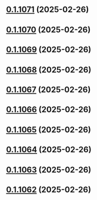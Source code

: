 ## [0.1.1071](https://github.com/binary-braids/terraform-oracle/compare/v0.1.1070...v0.1.1071) (2025-02-26)



## [0.1.1070](https://github.com/binary-braids/terraform-oracle/compare/v0.1.1069...v0.1.1070) (2025-02-26)



## [0.1.1069](https://github.com/binary-braids/terraform-oracle/compare/v0.1.1068...v0.1.1069) (2025-02-26)



## [0.1.1068](https://github.com/binary-braids/terraform-oracle/compare/v0.1.1067...v0.1.1068) (2025-02-26)



## [0.1.1067](https://github.com/binary-braids/terraform-oracle/compare/v0.1.1066...v0.1.1067) (2025-02-26)



## [0.1.1066](https://github.com/binary-braids/terraform-oracle/compare/v0.1.1065...v0.1.1066) (2025-02-26)



## [0.1.1065](https://github.com/binary-braids/terraform-oracle/compare/v0.1.1064...v0.1.1065) (2025-02-26)



## [0.1.1064](https://github.com/binary-braids/terraform-oracle/compare/v0.1.1063...v0.1.1064) (2025-02-26)



## [0.1.1063](https://github.com/binary-braids/terraform-oracle/compare/v0.1.1062...v0.1.1063) (2025-02-26)



## [0.1.1062](https://github.com/binary-braids/terraform-oracle/compare/v0.1.1061...v0.1.1062) (2025-02-26)



